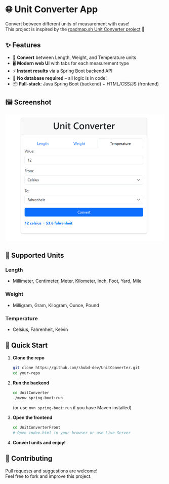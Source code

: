 
# 🌐 Unit Converter App

Convert between different units of measurement with ease!  
This project is inspired by the [roadmap.sh Unit Converter project](https://roadmap.sh/projects/unit-converter) 🚀

## ✨ Features

- 🔢 **Convert** between Length, Weight, and Temperature units
- 🖥️ **Modern web UI** with tabs for each measurement type
- ⚡ **Instant results** via a Spring Boot backend API
- 🔄 **No database required** – all logic is in code!
- 📦 **Full-stack**: Java Spring Boot (backend) + HTML/CSS/JS (frontend)


## 🖼️ Screenshot

![Unit Converter Screenshot](img.png)
## 🧮 Supported Units

### Length
- Millimeter, Centimeter, Meter, Kilometer, Inch, Foot, Yard, Mile

### Weight
- Milligram, Gram, Kilogram, Ounce, Pound

### Temperature
- Celsius, Fahrenheit, Kelvin

## 🚀 Quick Start

1. **Clone the repo**
   ```bash
   git clone https://github.com/shubd-dev/UnitConverter.git
   cd your-repo
   ```

2. **Run the backend**
   ```bash
   cd UnitConverter
   ./mvnw spring-boot:run
   ```
   (or use `mvn spring-boot:run` if you have Maven installed)

3. **Open the frontend**
   ```bash
   cd UnitConverterFront
   # Open index.html in your browser or use Live Server
   ```

4. **Convert units and enjoy!**


## 🤝 Contributing

Pull requests and suggestions are welcome!  
Feel free to fork and improve this project.
